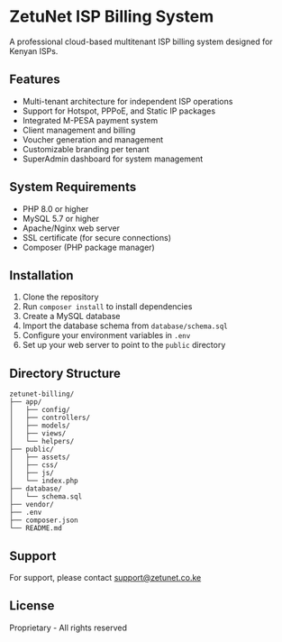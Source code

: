 # ZetuNet ISP Billing System

A professional cloud-based multitenant ISP billing system designed for Kenyan ISPs.

## Features

- Multi-tenant architecture for independent ISP operations
- Support for Hotspot, PPPoE, and Static IP packages
- Integrated M-PESA payment system
- Client management and billing
- Voucher generation and management
- Customizable branding per tenant
- SuperAdmin dashboard for system management

## System Requirements

- PHP 8.0 or higher
- MySQL 5.7 or higher
- Apache/Nginx web server
- SSL certificate (for secure connections)
- Composer (PHP package manager)

## Installation

1. Clone the repository
2. Run `composer install` to install dependencies
3. Create a MySQL database
4. Import the database schema from `database/schema.sql`
5. Configure your environment variables in `.env`
6. Set up your web server to point to the `public` directory

## Directory Structure

```
zetunet-billing/
├── app/
│   ├── config/
│   ├── controllers/
│   ├── models/
│   ├── views/
│   └── helpers/
├── public/
│   ├── assets/
│   ├── css/
│   ├── js/
│   └── index.php
├── database/
│   └── schema.sql
├── vendor/
├── .env
├── composer.json
└── README.md
```

## Support

For support, please contact support@zetunet.co.ke

## License

Proprietary - All rights reserved 